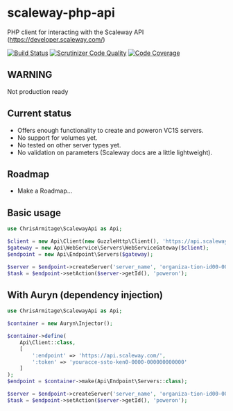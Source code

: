 # scaleway-php-api
PHP client for interacting with the Scaleway API (https://developer.scaleway.com/)

[![Build Status](https://scrutinizer-ci.com/g/chrisarmitage/scaleway-php-api/badges/build.png?b=master)](https://scrutinizer-ci.com/g/chrisarmitage/scaleway-php-api/build-status/master)
[![Scrutinizer Code Quality](https://scrutinizer-ci.com/g/chrisarmitage/scaleway-php-api/badges/quality-score.png?b=master)](https://scrutinizer-ci.com/g/chrisarmitage/scaleway-php-api/?branch=master)
[![Code Coverage](https://scrutinizer-ci.com/g/chrisarmitage/scaleway-php-api/badges/coverage.png?b=master)](https://scrutinizer-ci.com/g/chrisarmitage/scaleway-php-api/?branch=master)

## WARNING
Not production ready

## Current status
* Offers enough functionality to create and poweron VC1S servers.
* No support for volumes yet.
* No tested on other server types yet.
* No validation on parameters (Scaleway docs are a little lightweight).

## Roadmap
* Make a Roadmap...

## Basic usage

```php
use ChrisArmitage\ScalewayApi as Api;

$client = new Api\Client(new GuzzleHttp\Client(), 'https://api.scaleway.com/', 'youracce-ssto-ken0-0000-000000000000');
$gateway = new Api\WebService\Servers\WebServiceGateway($client);
$endpoint = new Api\Endpoint\Servers($gateway);

$server = $endpoint->createServer('server_name', 'organiza-tion-id00-0000-000000000000', 'imageid0-0000-0000-0000-000000000000', 'VC1S');
$task = $endpoint->setAction($server->getId(), 'poweron');
```

## With Auryn (dependency injection)

```php
use ChrisArmitage\ScalewayApi as Api;

$container = new Auryn\Injector();

$container->define(
    Api\Client::class,
    [
        ':endpoint' => 'https://api.scaleway.com/',
        ':token' => 'youracce-ssto-ken0-0000-000000000000'
    ]
);
$endpoint = $container->make(Api\Endpoint\Servers::class);

$server = $endpoint->createServer('server_name', 'organiza-tion-id00-0000-000000000000', 'imageid0-0000-0000-0000-000000000000', 'VC1S');
$task = $endpoint->setAction($server->getId(), 'poweron');
```
